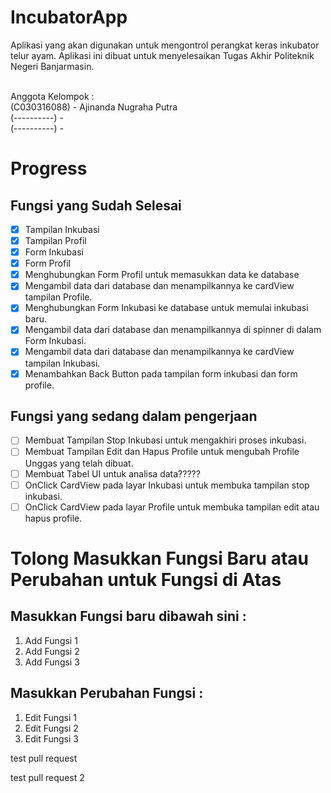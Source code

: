 # IncubatorApp
<p>Aplikasi yang akan digunakan untuk mengontrol perangkat keras inkubator telur ayam. Aplikasi ini dibuat untuk menyelesaikan Tugas Akhir Politeknik Negeri Banjarmasin.</p>
<br>
Anggota Kelompok :
<br>(C030316088) - Ajinanda Nugraha Putra
<br>(----------) - 
<br>(----------) - 

# Progress

## Fungsi yang Sudah Selesai

- [x] Tampilan Inkubasi
- [x] Tampilan Profil
- [x] Form Inkubasi
- [x] Form Profil
- [x] Menghubungkan Form Profil untuk memasukkan data ke database
- [x] Mengambil data dari database dan menampilkannya ke cardView tampilan Profile.
- [x] Menghubungkan Form Inkubasi ke database untuk memulai inkubasi baru.
- [x] Mengambil data dari database dan menampilkannya di spinner di dalam Form Inkubasi.
- [x] Mengambil data dari database dan menampilkannya ke cardView tampilan Inkubasi.
- [x] Menambahkan Back Button pada tampilan form inkubasi dan form profile.

## Fungsi yang sedang dalam pengerjaan

- [ ] Membuat Tampilan Stop Inkubasi untuk mengakhiri proses inkubasi.
- [ ] Membuat Tampilan Edit dan Hapus Profile untuk mengubah Profile Unggas yang telah dibuat.
- [ ] Membuat Tabel UI untuk analisa data?????
- [ ] OnClick CardView pada layar Inkubasi untuk membuka tampilan stop inkubasi.
- [ ] OnClick CardView pada layar Profile untuk membuka tampilan edit atau hapus profile.

# Tolong Masukkan Fungsi Baru atau Perubahan untuk Fungsi di Atas
## Masukkan Fungsi baru dibawah sini :

1. Add Fungsi 1
1. Add Fungsi 2
1. Add Fungsi 3

## Masukkan Perubahan Fungsi :

1. Edit Fungsi 1
1. Edit Fungsi 2
1. Edit Fungsi 3


test pull request

test pull request 2

